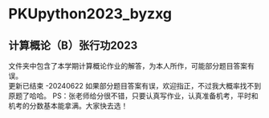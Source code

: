 # PKUpython2023_byzxg
## 计算概论（B）张行功2023  
文件夹中包含了本学期计算概论作业的解答，为本人所作，可能部分题目答案有误。  
更新已结束 -20240622
如果部分题目答案有误，欢迎指正，不过我大概率找不到原题了哈哈。
PS：张老师给分很不错，只要认真写作业，认真准备机考，平时和机考的分数基本能拿满。大家快去选！
